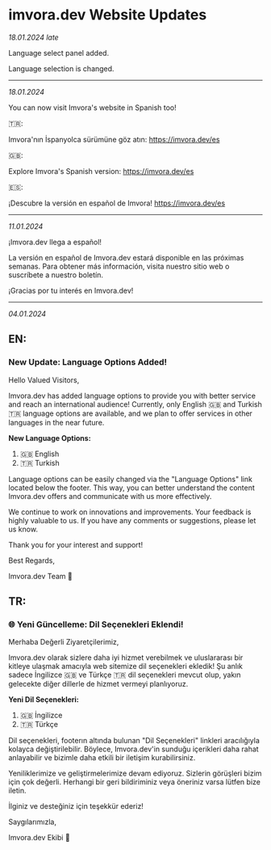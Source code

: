 # imvora.dev Website Updates

_18.01.2024 late_

Language select panel added.

Language selection is changed.

---

_18.01.2024_

You can now visit Imvora's website in Spanish too!

🇹🇷:

Imvora'nın İspanyolca sürümüne göz atın:
https://imvora.dev/es

🇬🇧:

Explore Imvora's Spanish version:
https://imvora.dev/es

🇪🇸:

¡Descubre la versión en español de Imvora!
https://imvora.dev/es

---

_11.01.2024_

¡Imvora.dev llega a español!

La versión en español de Imvora.dev estará disponible en las próximas semanas. Para obtener más información, visita nuestro sitio web o suscríbete a nuestro boletín.

¡Gracias por tu interés en Imvora.dev!

---

_04.01.2024_

## EN:
### New Update: Language Options Added!

Hello Valued Visitors,

Imvora.dev has added language options to provide you with better service and reach an international audience! Currently, only English 🇬🇧 and Turkish 🇹🇷 language options are available, and we plan to offer services in other languages in the near future.

**New Language Options:**
1. 🇬🇧 English
2. 🇹🇷 Turkish

Language options can be easily changed via the "Language Options" link located below the footer. This way, you can better understand the content Imvora.dev offers and communicate with us more effectively.

We continue to work on innovations and improvements. Your feedback is highly valuable to us. If you have any comments or suggestions, please let us know.

Thank you for your interest and support!

Best Regards, 

Imvora.dev Team 🚀

## TR:
### 🌐 Yeni Güncelleme: Dil Seçenekleri Eklendi!

Merhaba Değerli Ziyaretçilerimiz,

Imvora.dev olarak sizlere daha iyi hizmet verebilmek ve uluslararası bir kitleye ulaşmak amacıyla web sitemize dil seçenekleri ekledik! Şu anlık sadece İngilizce 🇬🇧 ve Türkçe 🇹🇷 dil seçenekleri mevcut olup, yakın gelecekte diğer dillerle de hizmet vermeyi planlıyoruz.

**Yeni Dil Seçenekleri:**
1. 🇬🇧 İngilizce
2. 🇹🇷 Türkçe

Dil seçenekleri, footerın altında bulunan "Dil Seçenekleri" linkleri aracılığıyla kolayca değiştirilebilir. Böylece, Imvora.dev'in sunduğu içerikleri daha rahat anlayabilir ve bizimle daha etkili bir iletişim kurabilirsiniz.

Yeniliklerimize ve geliştirmelerimize devam ediyoruz. Sizlerin görüşleri bizim için çok değerli. Herhangi bir geri bildiriminiz veya öneriniz varsa lütfen bize iletin.

İlginiz ve desteğiniz için teşekkür ederiz!

Saygılarımızla, 

Imvora.dev Ekibi 🚀
